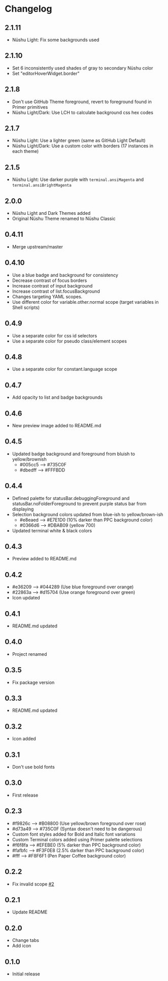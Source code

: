 # Changelog

## 2.1.11

- Nüshu Light: Fix some backgrounds used

## 2.1.10

- Set 6 inconsistently used shades of gray to secondary Nüshu color
- Set "editorHoverWidget.border"

## 2.1.8

- Don't use GitHub Theme foreground, revert to foreground found in Primer primitives
- Nüshu Light/Dark: Use LCH to calculate background css hex codes

## 2.1.7

- Nüshu Light: Use a lighter green (same as GitHub Light Default)
- Nüshu Light/Dark: Use a custom color with borders (17 instances in each theme)

## 2.1.5

- Nüshu Light: Use darker purple with `terminal.ansiMagenta` and `terminal.ansiBrightMagenta`

## 2.0.0

- Nüshu Light and Dark Themes added
- Original Nüshu Theme renamed to Nüshu Classic

## 0.4.11

- Merge upstream/master

## 0.4.10

- Use a blue badge and background for consistency
- Decrease contrast of focus borders
- Increase contrast of input background
- Increase contrast of list.focusBackground
- Changes targeting YAML scopes.
- Use different color for variable.other.normal scope (target variables in Shell scripts)

## 0.4.9

- Use a separate color for css id selectors
- Use a separate color for pseudo class/element scopes

## 0.4.8

- Use a separate color for constant.language scope

## 0.4.7

- Add opacity to list and badge backgrounds

## 0.4.6

- New preview image added to README.md

## 0.4.5

- Updated badge background and foreground from bluish to yellow/brownish
  - #005cc5 --> #735C0F
  - #dbedff --> #FFFBDD

## 0.4.4

- Defined palette for statusBar.debuggingForeground and statusBar.noFolderForeground to prevent purple status bar from displaying
- Selection background colors updated from blue-ish to yellow/brown-ish
  - #e8eaed --> #E7E1D0 (10% darker than PPC background color)
  - #0366d6 --> #DBAB09 (yellow 700)
- Updated terminal white & black colors

## 0.4.3

- Preview added to README.md

## 0.4.2

- #e36209 --> #044289 (Use blue foreground over orange)
- #22863a --> #d15704 (Use orange foreground over green)
- Icon updated

## 0.4.1

- README.md updated

## 0.4.0

- Project renamed

## 0.3.5

- Fix package version

## 0.3.3

- README.md updated

## 0.3.2

- Icon added

## 0.3.1

- Don't use bold fonts

## 0.3.0

- First release

## 0.2.3

- #f9826c --> #B08800 (Use yellow/brown foreground over rose)
- #d73a49 --> #735C0F (Syntax doesn't need to be dangerous)
- Custom font styles added for Bold and Italic font variations
- Custom Terminal colors added using Primer palette selections
- #f6f8fa --> #EFEBE0 (5% darker than PPC background color)
- #fafbfc --> #F3F0E8 (2.5% darker than PPC background color)
- #fff --> #F8F6F1 (Pen Paper Coffee background color)

## 0.2.2

- Fix invalid scope [#2](https://github.com/primer/github-vscode-theme/pull/2)

## 0.2.1

- Update README

## 0.2.0

- Change tabs
- Add icon

## 0.1.0

- Initial release
